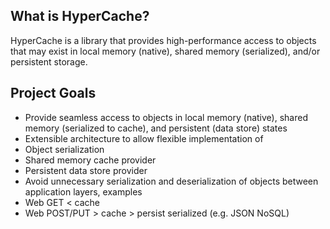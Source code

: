## What is HyperCache?
HyperCache is a library that provides high-performance access to objects that may exist in local memory (native), shared memory (serialized), and/or persistent storage.
## Project Goals
* Provide seamless access to objects in local memory (native), shared memory (serialized to cache), and persistent (data store) states
* Extensible architecture to allow flexible implementation of
 * Object serialization
 * Shared memory cache provider
 * Persistent data store provider
* Avoid unnecessary serialization and deserialization of objects between application layers, examples
 * Web GET < cache
 * Web POST/PUT > cache > persist serialized (e.g. JSON NoSQL)
 
